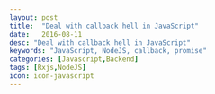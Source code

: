 ```yaml
---
layout: post
title:  "Deal with callback hell in JavaScript"
date:   2016-08-11
desc: "Deal with callback hell in JavaScript"
keywords: "JavaScript, NodeJS, callback, promise"
categories: [Javascript,Backend]
tags: [Rxjs,NodeJS]
icon: icon-javascript
---
```

